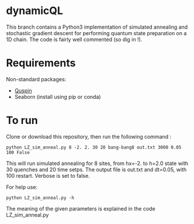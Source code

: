 # dynamicQL

This branch contains a Python3 implementation of simulated annealing and stochastic gradient descent for performing quantum state preparation on a 1D chain. The code is fairly well commented (so dig in !).

# Requirements

Non-standard packages:
- [Quspin](https://github.com/weinbe58/QuSpin#installation)
- Seaborn (install using pip or conda)

# To run #

Clone or download this repository, then run the following command :
```
python LZ_sim_anneal.py 8 -2. 2. 30 20 bang-bang8 out.txt 3000 0.05 100 False
```
This will run simulated annealing for 8 sites, from hx=-2. to h=2.0 state with 30 quenches and 20 time setps. The output file is out.txt and dt=0.05, with 100 restart. Verbose is set to false.

For help use:
```
python LZ_sim_anneal.py -h
```
The meaning of the given parameters is explained in the code LZ_sim_anneal.py
